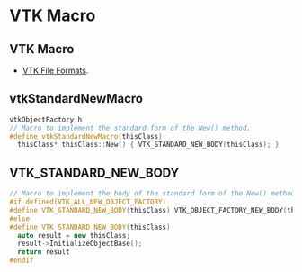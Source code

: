 # VTK Macro

## VTK Macro

-  [VTK File Formats](https://docs.vtk.org/en/latest/design_documents/VTKFileFormats.html).


## vtkStandardNewMacro
```cpp
vtkObjectFactory.h
// Macro to implement the standard form of the New() method.
#define vtkStandardNewMacro(thisClass)                                                             \
  thisClass* thisClass::New() { VTK_STANDARD_NEW_BODY(thisClass); }
```

## VTK_STANDARD_NEW_BODY

```cpp
// Macro to implement the body of the standard form of the New() method.
#if defined(VTK_ALL_NEW_OBJECT_FACTORY)
#define VTK_STANDARD_NEW_BODY(thisClass) VTK_OBJECT_FACTORY_NEW_BODY(thisClass)
#else
#define VTK_STANDARD_NEW_BODY(thisClass)                                                           \
  auto result = new thisClass;                                                                     \
  result->InitializeObjectBase();                                                                  \
  return result
#endif
```

